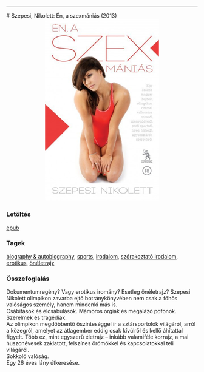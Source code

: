 <hr/>
# <a name="id_661">Szepesi, Nikolett: Én, a szexmániás (2013)</a>
<center><img src="https://github.com/BercziSandor/calibre_lib/raw/main/main/Szepesi%2C%20Nikolett/En%2C%20a%20szexmanias%20%28661%29/cover.jpg" alt="cover" width="300"/></center>

### Letöltés
[epub](https://github.com/BercziSandor/calibre_lib/raw/main/main/Szepesi%2C%20Nikolett/En%2C%20a%20szexmanias%20%28661%29/En%2C%20a%20szexmanias%20-%20Szepesi%2C%20Nikolett.epub)

### Tagek
[biography & autobiography](https://github.com/berczisandor/calibre_lib/blob/main/main/_tags/biography%20%26%20autobiography.md), [sports](https://github.com/berczisandor/calibre_lib/blob/main/main/_tags/sports.md), [irodalom](https://github.com/berczisandor/calibre_lib/blob/main/main/_tags/irodalom.md), [szórakoztató irodalom](https://github.com/berczisandor/calibre_lib/blob/main/main/_tags/sz%c3%b3rakoztat%c3%b3%20irodalom.md), [erotikus](https://github.com/berczisandor/calibre_lib/blob/main/main/_tags/erotikus.md), [önéletrajz](https://github.com/berczisandor/calibre_lib/blob/main/main/_tags/%c3%b6n%c3%a9letrajz.md)

### Összefoglalás
<p class="description">Dokumentumregény? Vagy erotikus iromány? Esetleg önéletrajz? Szepesi Nikolett olimpikon zavarba ejtő botránykönyvében nem csak a főhős valóságos személy, hanem mindenki más is.<br>Csábítások és elcsábulások. Mámoros orgiák és megalázó pofonok. Szerelmek és tragédiák.<br>Az olimpikon megdöbbentő őszinteséggel ír a sztársportolók világáról, arról a közegről, amelyet az átlagember eddig csak kívülről és kellő áhítattal figyelt. Több ez, mint egyszerű életrajz – inkább valamiféle korrajz, a mai huszonévesek zaklatott, felszínes örömökkel és kapcsolatokkal teli világáról.<br>Sokkoló valóság.<br>Egy 26 éves lány útkeresése.</p>


